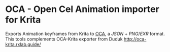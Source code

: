 # OCA - Open Cel Animation importer for Krita

Exports Animation keyframes from Krita to [OCA](https://rxlaboratory.org/tools/oca), a *JSON* + *PNG*/*EXR* format.
This tools complements OCA-Krita exporter from Duduk http://oca-krita.rxlab.guide/
